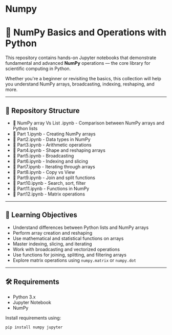 # Numpy
# 🧮 NumPy Basics and Operations with Python

This repository contains hands-on Jupyter notebooks that demonstrate fundamental and advanced **NumPy** operations — the core library for scientific computing in Python.

Whether you're a beginner or revisiting the basics, this collection will help you understand NumPy arrays, broadcasting, indexing, reshaping, and more.

---

## 📂 Repository Structure

- 📄 NumPy array Vs List .ipynb - Comparison between NumPy arrays and Python lists
- 📄 Part 1.ipynb - Creating NumPy arrays
- 📄 Part2.ipynb - Data types in NumPy
- 📄 Part3.ipynb - Arithmetic operations
- 📄 Part4.ipynb - Shape and reshaping arrays
- 📄 Part5.ipynb - Broadcasting
- 📄 Part6.ipynb - Indexing and slicing
- 📄 Part7.ipynb - Iterating through arrays
- 📄 Part8.ipynb - Copy vs View
- 📄 Part9.ipynb - Join and split functions
- 📄 Part10.ipynb - Search, sort, filter
- 📄 Part11.ipynb - Functions in NumPy
- 📄 Part12.ipynb - Matrix operations

---

## 🎯 Learning Objectives

- Understand differences between Python lists and NumPy arrays
- Perform array creation and reshaping
- Use mathematical and statistical functions on arrays
- Master indexing, slicing, and iterating
- Work with broadcasting and vectorized operations
- Use functions for joining, splitting, and filtering arrays
- Explore matrix operations using `numpy.matrix` or `numpy.dot`

---

## 🛠 Requirements

- Python 3.x
- Jupyter Notebook
- NumPy

Install requirements using:

```bash
pip install numpy jupyter
